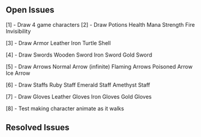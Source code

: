 ## Open Issues ##
[1] - Draw 4 game characters
[2] - Draw Potions
        Health
        Mana
        Strength
        Fire
        Invisibility

[3] - Draw Armor
        Leather
        Iron
        Turtle Shell

[4] -  Draw Swords
        Wooden Sword
        Iron Sword
        Gold Sword

[5] - Draw Arrows
        Normal Arrow (infinite)
        Flaming Arrows
        Poisoned Arrow
        Ice Arrow

[6] - Draw Staffs
        Ruby Staff
        Emerald Staff
        Amethyst Staff

[7] - Draw Gloves
        Leather Gloves
        Iron Gloves
        Gold Gloves
        
[8] - Test making character animate as it walks

## Resolved Issues ##